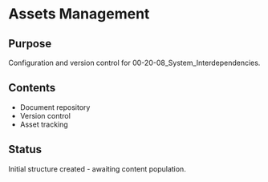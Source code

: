 # Assets Management

## Purpose
Configuration and version control for 00-20-08_System_Interdependencies.

## Contents
- Document repository
- Version control
- Asset tracking

## Status
Initial structure created - awaiting content population.
